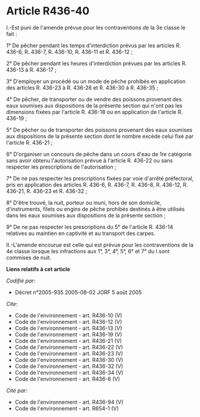 # Article R436-40

I.-Est puni de l'amende prévue pour les contraventions de la 3e classe le fait : 

1° De pêcher pendant les temps d'interdiction prévus par les articles R. 436-6, R. 436-7, R. 436-10, R. 436-11 et R.
436-12 ; 

2° De pêcher pendant les heures d'interdiction prévues par les articles R. 436-13 à R. 436-17 ; 

3° D'employer un procédé ou un mode de pêche prohibés en application des articles R. 436-23 à R. 436-28 et R. 436-30 à R.
436-35 ; 

4° De pêcher, de transporter ou de vendre des poissons provenant des eaux soumises aux dispositions de la présente section
qui n'ont pas les dimensions fixées par l'article R. 436-18 ou en application de l'article R. 436-19 ; 

5° De pêcher ou de transporter des poissons provenant des eaux soumises aux dispositions de la présente section dont le
nombre excède celui fixé par l'article R. 436-21 ; 

6° D'organiser un concours de pêche dans un cours d'eau de 1re catégorie sans avoir obtenu l'autorisation prévue à l'article
R. 436-22 ou sans respecter les prescriptions de l'autorisation ; 

7° De ne pas respecter les prescriptions fixées par voie d'arrêté préfectoral, pris en application des articles R. 436-6, R.
436-7, R. 436-8, R. 436-12, R. 436-21, R. 436-23 et R. 436-32 ; 

8° D'être trouvé, la nuit, porteur ou muni, hors de son domicile, d'instruments, filets ou engins de pêche prohibés destinés
à être utilisés dans les eaux soumises aux dispositions de la présente section ; 

9° De ne pas respecter les prescriptions du 5° de l'article R. 436-14 relatives au maintien en captivité et au transport des
carpes. 

II.-L'amende encourue est celle qui est prévue pour les contraventions de la 4e classe lorsque les infractions aux 1°, 3°,
4°, 5°, 6° et 7° du I sont commises de nuit.

**Liens relatifs à cet article**

_Codifié par_:

  - Décret n°2005-935 2005-08-02 JORF 5 août 2005

_Cite_:

  - Code de l'environnement - art. R436-10 (V)
  - Code de l'environnement - art. R436-12 (V)
  - Code de l'environnement - art. R436-13 (V)
  - Code de l'environnement - art. R436-19 (V)
  - Code de l'environnement - art. R436-21 (V)
  - Code de l'environnement - art. R436-22 (V)
  - Code de l'environnement - art. R436-23 (V)
  - Code de l'environnement - art. R436-30 (V)
  - Code de l'environnement - art. R436-32 (V)
  - Code de l'environnement - art. R436-34 (V)
  - Code de l'environnement - art. R436-6 (V)

_Cité par_:

  - Code de l'environnement - art. R436-94 (V)
  - Code de l'environnement - art. R654-1 (V)
